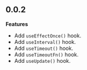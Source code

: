 ## 0.0.2

**Features**
- Add `useEffectOnce()` hook.
- Add `useInterval()` hook.
- Add `useTimeout()` hook.
- Add `useTimeoutFn()` hook.
- Add `useUpdate()` hook.
